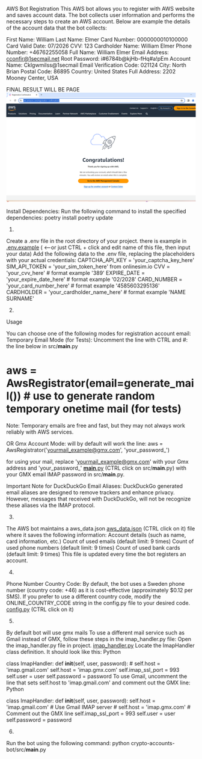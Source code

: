 AWS Bot Registration 
This AWS bot allows you to register with AWS website and saves account data. 
The bot collects user information and performs the necessary steps 
to create an AWS account. 
Below are example the details of the account data that the bot collects:

First Name: William
Last Name: Elmer
Card Number: 0000000010100000
Card Valid Date: 07/2026
CVV: 123
Cardholder Name: William Elmer
Phone Number: +46762255058
Full Name: William Elmer
Email Address: cconfir@1secmail.net
Root Password: i#6784b@kjHb-fHq#a!pEm
Account Name: Cklgwmilss@1secmail
Email Verification Code: 021124
City: North Brian
Postal Code: 86895
Country: United States
Full Address: 2202 Mooney Center, USA

FINAL RESULT WILL BE PAGE ![img.png](img.png)


Install Dependencies:
Run the following command to install the specified dependencies:
poetry install
poetry update

1) 
Create a .env file in the root directory of your project.
there is example in [.env.example](.env.example) ( <--or just CTRL + click and  edit name of this file, 
then input your data)
Add the following data to the .env file, replacing the placeholders with your actual credentials:
CAPTCHA_API_KEY = 'your_captcha_key_here' 
SIM_API_TOKEN = 'your_sim_token_here' from onlinesim.io
CVV = 'your_cvv_here'  # format example '389'
EXPIRE_DATE = 'your_expire_date_here'  # format example '02/2028'
CARD_NUMBER = 'your_card_number_here'  # format example '4585603295136'
CARDHOLDER = 'your_cardholder_name_here'  # format example 'NAME SURNAME'

2)
Usage

You can choose one of the following modes for registration account email:
Temporary Email Mode (for Tests):
Uncomment the line with CTRL and #: the line below in src/__main__.py

# aws = AwsRegistrator(email=generate_mail())  # use to generate random temporary onetime mail (for tests)
Note: Temporary emails are free and fast, but they may not always work reliably with AWS services.

OR
Gmx Account Mode:
will by default will  work the line:
aws = AwsRegistrator('yourmail_example@gmx.com', 'your_password_')

for using your mail, replace
'yourmail_example@gmx.com' with your Gmx address and 'your_password_'   [__main__.py](src/__main__.py) (CTRL click on src/__main__.py)
with your GMX email IMAP password in src/__main__.py.

Important Note for DuckDuckGo Email Aliases:
DuckDuckGo generated email aliases are designed to remove trackers and enhance privacy. 
However, messages that received with DuckDuckGo, will not be recognize these aliases via the IMAP protocol.

3)
The AWS bot maintains a aws_data.json [aws_data.json](src/data/aws_data.json) (CTRL click on it) 
file where it saves the following information:
Account details (such as name, card information, etc.)
Count of used emails (default limit: 9 times)
Count of used phone numbers (default limit: 9 times)
Count of used bank cards (default limit: 9 times)
This file is updated every time the bot registers an account.

4)
Phone Number Country Code:
By default, the bot uses a Sweden phone number (country code: +46) 
as it is cost-effective (approximately $0.12 per SMS).
If you prefer to use a different country code, 
modify the ONLINE_COUNTRY_CODE string
in the config.py file to your desired code. [config.py](src/config.py) (CTRL click on it) 

5)
By default bot will use gmx mails 
To use a different mail service such as Gmail instead of GMX, 
follow these steps in the imap_handler.py file:
Open the imap_handler.py file in  project. [imap_handler.py](src/imap_handler.py)
Locate the ImapHandler class definition. It should look like this:
Python

class ImapHandler:
    def __init__(self, user, password):
        # self.host = 'imap.gmail.com'
        self.host = 'imap.gmx.com'
        self.imap_ssl_port = 993
        self.user = user
        self.password = password
To use Gmail, uncomment the line that sets self.host to 'imap.gmail.com' and comment out the GMX line:
Python

class ImapHandler:
    def __init__(self, user, password):
        self.host = 'imap.gmail.com'  # Use Gmail IMAP server
        # self.host = 'imap.gmx.com'  # Comment out the GMX line
        self.imap_ssl_port = 993
        self.user = user
        self.password = password

6)
Run the bot using the following command:
python crypto-accounts-bot/src/__main__.py